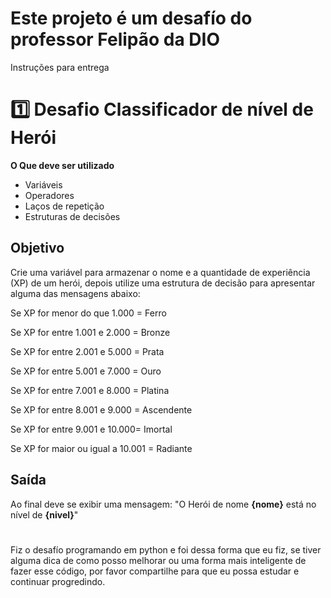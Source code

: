 # Este projeto é um desafío do professor Felipão da DIO

 Instruções para entrega
# 1️⃣ Desafio Classificador de nível de Herói

**O Que deve ser utilizado**

- Variáveis
- Operadores
- Laços de repetição
- Estruturas de decisões

## Objetivo

Crie uma variável para armazenar o nome e a quantidade de experiência (XP) de um herói, depois utilize uma estrutura de decisão para apresentar alguma das mensagens abaixo:

<p>Se XP for menor do que 1.000 = Ferro</p>
<p>Se XP for entre 1.001 e 2.000 = Bronze</p>
<p>Se XP for entre 2.001 e 5.000 = Prata</P>
<p>Se XP for entre 5.001 e 7.000 = Ouro</P>
<p>Se XP for entre 7.001 e 8.000 = Platina</P>
<p>Se XP for entre 8.001 e 9.000 = Ascendente</P>
<p>Se XP for entre 9.001 e 10.000= Imortal</P>
<p>Se XP for maior ou igual a 10.001 = Radiante</p>

## Saída

Ao final deve se exibir uma mensagem:
"O Herói de nome **{nome}** está no nível de **{nivel}**"

<n>

# 
<p>Fiz o desafío programando em python e foi dessa forma que eu fiz, se tiver alguma dica de como posso melhorar ou uma forma mais inteligente de fazer esse código, por favor compartilhe para que eu possa estudar e continuar progredindo.</p>